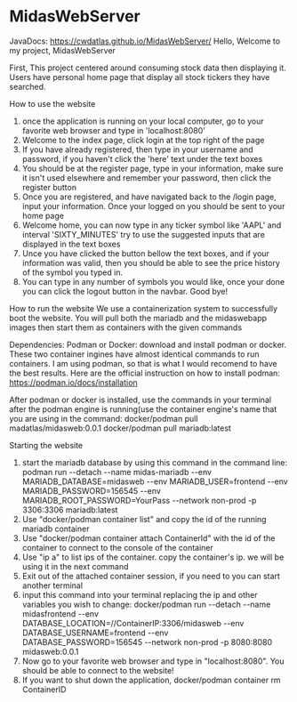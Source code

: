 # MidasWebServer
JavaDocs: https://cwdatlas.github.io/MidasWebServer/
Hello, Welcome to my project, MidasWebServer

First, This project centered around consuming stock data then displaying it. 
Users have personal home page that display all stock tickers they have searched.

How to use the website
1. once the application is running on your local computer, go to your favorite web browser and type in 'localhost:8080'
2. Welcome to the index page, click login at the top right of the page
3. If you have already registered, then type in your username and password, if you haven't click the 'here' text under the text boxes
4. You should be at the register page, type in your information, make sure it isn't used elsewhere and remember your password, then click the register button
5. Once you are registered, and have navigated back to the /login page, input your information. Once your logged on you should be sent to your home page
6. Welcome home, you can now type in any ticker symbol like 'AAPL' and interval 'SIXTY_MINUTES' try to use the suggested inputs that are displayed in the text boxes
7. Unce you have clicked the button bellow the text boxes, and if your information was valid, then you should be able to see the price history of the symbol you typed in.
8. You can type in any number of symbols you would like, once your done you can click the logout button in the navbar. Good bye!

How to run the website
We use a containerization system to successfully boot the website. You will pull both the mariadb and the midaswebapp images then start them as containers with the given commands

Dependencies:
Podman or Docker:
download and install podman or docker. These two container ingines have almost identical commands to run containers. I am using podman, so that is what I would recomend to have the best results. 
Here are the official instruction on how to install podman: https://podman.io/docs/installation

After podman or docker is installed, use the commands in your terminal after the podman engine is running(use the container engine's name that you are using in the command:
docker/podman pull madatlas/midasweb:0.0.1
docker/podman pull mariadb:latest

Starting the website
1. start the mariadb database by using this command in the command line: podman run --detach --name midas-mariadb --env MARIADB_DATABASE=midasweb --env MARIADB_USER=frontend --env MARIADB_PASSWORD=156545 --env MARIADB_ROOT_PASSWORD=YourPass --network non-prod -p 3306:3306 mariadb:latest
2. Use "docker/podman container list" and copy the id of the running mariadb container
3. Use "docker/podman container attach ContainerId" with the id of the container to connect to the console of the container
4. Use "ip a" to list ips of the container. copy the container's ip. we will be using it in the next command
5. Exit out of the attached container session, if you need to you can start another terminal
6. input this command into your terminal replacing the ip and other variables you wish to change: docker/podman run --detach --name midasfrontend --env DATABASE_LOCATION=//ContainerIP:3306/midasweb --env DATABASE_USERNAME=frontend --env DATABASE_PASSWORD=156545 --network non-prod -p 8080:8080 midasweb:0.0.1
7. Now go to your favorite web browser and type in "localhost:8080". You should be able to connect to the website!
8. If you want to shut down the application, docker/podman container rm ContainerID
